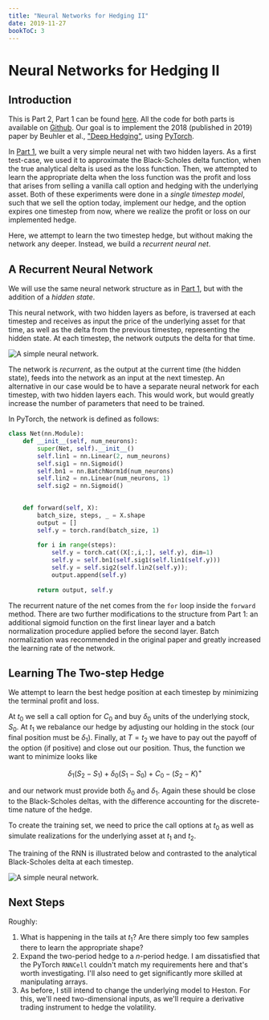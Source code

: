 ```yaml
---
title: "Neural Networks for Hedging II"
date: 2019-11-27
bookToC: 3
---
```


# Neural Networks for Hedging II

## Introduction 
This is Part 2, Part 1 can be found [here](https://www.ralphrudd.com/docs/2-projects/neural-networks-for-hedging-1/). All the code for both parts is available on [Github](https://github.com/IkeThermite/Buehler-et-al-Deep-Hedging).
Our goal is to implement the 2018 (published in 2019) paper by Beuhler et al., ["Deep Hedging"](https://www.tandfonline.com/doi/full/10.1080/14697688.2019.1571683), using [PyTorch](https://pytorch.org).

In [Part 1](http://www.ralphrudd.com/blog/2019/10/22/neural-networks-for-hedging-1), we built a very simple neural net with two hidden layers. As a first test-case, we used it to approximate the Black-Scholes delta function, when the true analytical delta is used as the loss function.
Then, we attempted to learn the appropriate delta when the loss function was the profit and loss that arises from selling a vanilla call option and hedging with the underlying asset. Both of these experiments were done in a _single timestep model_, such that we sell the option today, implement our hedge, and the option expires one timestep from now, where we realize the profit or loss on our implemented hedge.

Here, we attempt to learn the two timestep hedge, but without making the network any deeper. Instead, we build a _recurrent neural net_.

## A Recurrent Neural Network
We will use the same neural network structure as in [Part 1](http://www.ralphrudd.com/blog/2019/10/22/neural-networks-for-hedging-1), but with the addition of a _hidden state_. 

This neural network, with two hidden layers as before, is traversed at each timestep and receives as input the price of the underlying asset for that time, as well as the delta from the previous timestep, representing the hidden state. At each timestep, the network outputs the delta for that time.

![A simple neural network.](/img/simple_recursive_network_nn_svg.png#center)

The network is _recurrent_, as the output at the current time (the hidden state), feeds into the network as an input at the next timestep. An alternative in our case would be to have a separate neural network for each timestep, with two hidden layers each. This would work, but would greatly increase the number of parameters that need to be trained.

In PyTorch, the network is defined as follows:

```python
class Net(nn.Module):
    def __init__(self, num_neurons):
        super(Net, self).__init__()
        self.lin1 = nn.Linear(2, num_neurons)
        self.sig1 = nn.Sigmoid()
        self.bn1 = nn.BatchNorm1d(num_neurons)
        self.lin2 = nn.Linear(num_neurons, 1)
        self.sig2 = nn.Sigmoid()
        

    def forward(self, X):
        batch_size, steps, _ = X.shape
        output = []
        self.y = torch.rand(batch_size, 1)
        
        for i in range(steps):
            self.y = torch.cat((X[:,i,:], self.y), dim=1)
            self.y = self.bn1(self.sig1(self.lin1(self.y)))
            self.y = self.sig2(self.lin2(self.y));
            output.append(self.y)
        
        return output, self.y       
```

The recurrent nature of the net comes from the ``for`` loop inside the ``forward`` method. There are two further modifications to the structure from Part 1: an additional sigmoid function on the first linear layer and a batch normalization procedure applied before the second layer. Batch normalization was recommended in the original paper and greatly increased the learning rate of the network.

## Learning The Two-step Hedge
We attempt to learn the best hedge position at each timestep by minimizing the terminal profit and loss.

At $t_0$ we sell a call option for $C_0$ and buy $\delta_0$ units of the underlying stock, $S_0$.
At $t_1$ we rebalance our hedge by adjusting our holding in the stock (our final position must be $\delta_1$). Finally, at $T = t_2$ we have to pay out the payoff of the option (if positive) and close out our position. Thus, the function we want to minimize looks like

$$
\delta_1(S_2 - S_1) + \delta_0(S_1 - S_0) + C_0 - (S_2 - K)^+
$$

and our network must provide both $\delta_0$ and $\delta_1$. Again these should be close to the Black-Scholes deltas, with the difference accounting for the discrete-time nature of the hedge.

To create the training set, we need to price the call options at $t_0$ as well as simulate realizations for the underlying asset at $t_1$ and $t_2$. 

The training of the RNN is illustrated below and contrasted to the analytical Black-Scholes delta at each timestep.

![A simple neural network.](/img/rnn_bs_hedge.gif#center)

## Next Steps
Roughly:
1. What is happening in the tails at $t_1$? Are there simply too few samples there to learn the appropriate shape?
2. Expand the two-period hedge to a $n$-period hedge. I am dissatisfied that the PyTorch ``RNNCell`` couldn't match my requirements here and that's worth investigating. I'll also need to get significantly more skilled at manipulating arrays.
2. As before, I still intend to change the underlying model to Heston. For this, we'll need two-dimensional inputs, as we'll require a derivative trading instrument to hedge the volatility.
